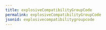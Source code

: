 ```yaml
---
title: explosiveCompatibilityGroupCode
permalink: explosiveCompatibilityGroupCode
jsonid: explosivecompatibilitygroupcode
---
```

